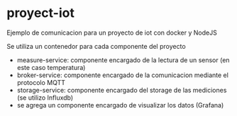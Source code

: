 # proyect-iot
Ejemplo de comunicacion para un proyecto de iot con docker y NodeJS

Se utiliza un contenedor para cada componente del proyecto
* measure-service: componente encargado de la lectura de un sensor (en este caso temperatura)
* broker-service: componente encargado de la comunicacion mediante el protocolo MQTT
* storage-service: componente encargado del storage de las mediciones (se utilizo Influxdb)
* se agrega un componente encargado de visualizar los datos (Grafana)


